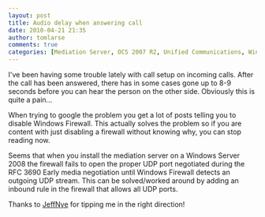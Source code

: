 ```yaml
---
layout: post
title: Audio delay when answering call
date: 2010-04-21 21:35
author: tomlarse
comments: true
categories: [Mediation Server, OCS 2007 R2, Unified Communications, Windows Firewall, Windows Server 2008]
---
```

I've been having some trouble lately with call setup on incoming calls. After the call has been answered, there has in some cases gone up to 8-9 seconds before you can hear the person on the other side. Obviously this is quite a pain...

When trying to google the problem you get a lot of posts telling you to disable Windows Firewall. This actually solves the problem so if you are content with just disabling a firewall without knowing why, you can stop reading now.

Seems that when you install the mediation server on a Windows Server 2008 the firewall fails to open the proper UDP port negotiated during the RFC 3690 Early media negotiation until Windows Firewall detects an outgoing UDP stream. This can be solved/worked around by adding an inbound rule in the firewall that allows all UDP ports.

Thanks to <a href="http://blogs.technet.com/jeffnye/archive/2009/06/17/early-media-and-windows-server-2008-firewall.aspx">JeffNye</a> for tipping me in the right direction!
